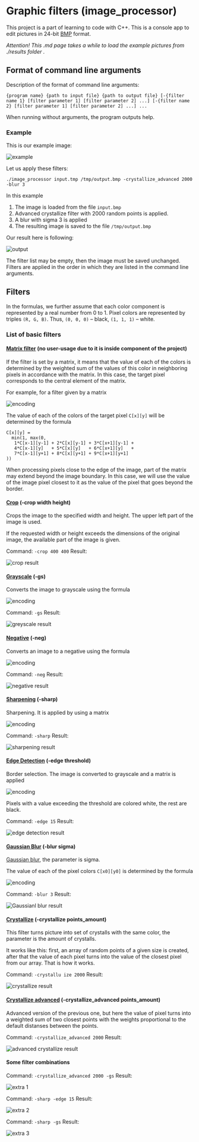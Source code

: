 # Graphic filters (image_processor)

This project is a part of learning to code with C++. This is a console app to edit pictures in 24-bit [BMP](http://en.wikipedia.org/wiki/BMP_file_format) format.

*Attention! This .md page takes a while to load the example pictures from ./results folder .*

## Format of command line arguments

Description of the format of command line arguments:

`{program name} {path to input file} {path to output file}
[-{filter name 1} [filter parameter 1] [filter parameter 2] ...]
[-{filter name 2} [filter parameter 1] [filter parameter 2] ...] ...`

When running without arguments, the program outputs help.

### Example
This is our example image:

![example](results/tree.bmp "example")

Let us apply these filters:

`./image_processor input.tmp /tmp/output.bmp -crystallize_advanced 2000 -blur 3`

In this example
1. The image is loaded from the file `input.bmp`
2. Advanced crystallize filter with 2000 random points is applied.
3. A blur with sigma 3 is applied
4. The resulting image is saved to the file `/tmp/output.bmp`

Our result here is following:

![output](results/extra_0.bmp)

The filter list may be empty, then the image must be saved unchanged.
Filters are applied in the order in which they are listed in the command line arguments.

## Filters

In the formulas, we further assume that each color component
is represented by a real number from 0 to 1. Pixel colors
are represented by triples `(R, G, B)`. Thus, `(0, 0, 0)` – black, 
`(1, 1, 1)` – white.

### List of basic filters

#### [Matrix filter](filters/matrix_filter.cpp) (no user-usage due to it is inside component of the project)
If the filter is set by a matrix, it means that the value of each of the colors is determined by the weighted sum
of the values of this color in neighboring pixels in accordance with the matrix. In this case, the target pixel
corresponds to the central element of the matrix.

For example, for a filter given by a matrix

![encoding](https://latex.codecogs.com/svg.image?%5Cbegin%7Bbmatrix%7D1%20&%202%20&%203%20%5C%5C4%20&%205%20&%206%20%5C%5C7%20&%208%20&%209%20%5C%5C%5Cend%7Bbmatrix%7D)

The value of each of the colors of the target pixel `C[x][y]` will be determined by the formula

```
C[x][y] =
  min(1, max(0,
   1*C[x-1][y-1] + 2*C[x][y-1] + 3*C[x+1][y-1] +
   4*C[x-1][y]   + 5*C[x][y]   + 6*C[x+1][y]   +
   7*C[x-1][y+1] + 8*C[x][y+1] + 9*C[x+1][y+1]
))
```

When processing pixels close to the edge of the image, part of the matrix may extend beyond the image boundary.
In this case, we will use the value of the image pixel closest to it as the value of the pixel that goes beyond the border.

#### [Crop](filters/crop_filter.cpp) (-crop width height)
Crops the image to the specified width and height. The upper left part of the image is used.

If the requested width or height exceeds the dimensions of the original image, the available part of the image is given.

Command: `-crop 400 400`
Result:

![crop result](results/crop.bmp)

#### [Grayscale](filters/grayscale_filter.cpp) (-gs)
Converts the image to grayscale using the formula

![encoding](https://latex.codecogs.com/svg.image?R'%20=%20G'%20=%20B'%20=0.299%20R%20&plus;%200%20.587%20G%20&plus;%200%20.%20114%20B)

Command: `-gs`
Result:

![greyscale result](results/gs.bmp)

#### [Negative](filters/negative_filter.cpp) (-neg)
Converts an image to a negative using the formula

![encoding](https://latex.codecogs.com/svg.image?R'%20=%201%20-%20R,%20G'%20=%201%20-%20G,%20B'%20=%201%20-%20B)

Command: `-neg`
Result:

![negative result](results/neg.bmp)

#### [Sharpening](filters/sharp_filter.cpp) (-sharp)
Sharpening. It is applied by using a matrix

![encoding](https://latex.codecogs.com/svg.image?%5Cbegin%7Bbmatrix%7D%20&%20-1%20&%20%20%5C%5C-1%20&%205%20&%20-1%20%5C%5C%20&%20-1%20&%20%20%5C%5C%5Cend%7Bbmatrix%7D)

Command: `-sharp`
Result:

![sharpening result](results/shrp.bmp)

#### [Edge Detection](filters/edge_detection_filter.cpp) (-edge threshold)
Border selection. The image is converted to grayscale and a matrix is applied

![encoding](https://latex.codecogs.com/svg.image?%5Cbegin%7Bbmatrix%7D%20&%20-1%20&%20%20%5C%5C-1%20&%204%20&%20-1%20%5C%5C%20&%20-1%20&%20%20%5C%5C%5Cend%7Bbmatrix%7D)

Pixels with a value exceeding the threshold are colored white, the rest are black.

Command: `-edge 15`
Result:

![edge detection result](results/edge.bmp)

#### [Gaussian Blur](filters/gaussian_blur.cpp) (-blur sigma)
[Gaussian blur](https://ru.wikipedia.org/wiki/Blurry_gaussu),
the parameter is sigma.

The value of each of the pixel colors `C[x0][y0]` is determined by the formula

![encoding](https://latex.codecogs.com/svg.image?C%5Bx_0%5D%5By_0%5D%20=%20%5Csum_%7Bx=0,y=0%7D%5E%7Bwidth-1,%20height-1%7DC%5Bx%5D%5By%5D%5Cfrac%7B1%7D%7B%5Csqrt%5B%5D%7B2%5Cpi%5Csigma%5E2%7D%7De%5E%7B-%5Cfrac%7B%5Cleft%7Cx_o-x%5Cright%7C%5E2%20&plus;%20%5Cleft%7Cy_o-y%5Cright%7C%5E2%7D%7B2%5Csigma%5E2%7D%7D)

Command: `-blur 3`
Result:

![Gaussianl blur result](results/blur.bmp)

#### [Crystallize](filters/crystallize_filter.cpp) (-crystallize points_amount)
This filter turns picture into set of crystalls with the same color, the parameter is the amount of crystalls.

It works like this: first, an array of random points of a given size is created, after that the value of each pixel turns into the value of the closest pixel from our array. That is how it works.

Command: `-crystallu
ize 2000`
Result:

![crystallize result](results/crystallize.bmp)

#### [Crystallize advanced](filters/crystallize_advanced_filter.cpp) (-crystallize_advanced points_amount)
Advanced version of the previous one, but here the value of pixel turns into a weighted sum of two closest points with the weights proportional to the default distanses between the points.

Command: `-crystallize_advanced 2000`
Result:

![advanced crystallize result](results/crystallize_advanced.bmp)

#### Some filter combinations

Command: `-crystallize_advanced 2000 -gs`
Result:

![extra 1](results/extra_1.bmp)


Command: `-sharp -edge 15`
Result:

![extra 2](results/extra_2.bmp)


Command: `-sharp -gs`
Result:

![extra 3](results/extra_3.bmp)
